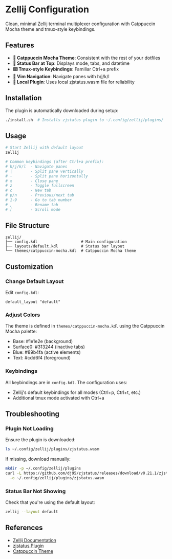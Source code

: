 # Zellij Configuration

Clean, minimal Zellij terminal multiplexer configuration with Catppuccin Mocha theme and tmux-style keybindings.

## Features

- **🎨 Catppuccin Mocha Theme**: Consistent with the rest of your dotfiles
- **📍 Status Bar at Top**: Displays mode, tabs, and datetime
- **⌨️ Tmux-style Keybindings**: Familiar Ctrl+a prefix
- **🔀 Vim Navigation**: Navigate panes with h/j/k/l
- **💾 Local Plugin**: Uses local zjstatus.wasm file for reliability

## Installation

The plugin is automatically downloaded during setup:

```bash
./install.sh  # Installs zjstatus plugin to ~/.config/zellij/plugins/
```

## Usage

```bash
# Start Zellij with default layout
zellij

# Common keybindings (after Ctrl+a prefix):
# h/j/k/l  - Navigate panes
# |        - Split pane vertically
# -        - Split pane horizontally  
# x        - Close pane
# z        - Toggle fullscreen
# c        - New tab
# p/n      - Previous/next tab
# 1-9      - Go to tab number
# ,        - Rename tab
# [        - Scroll mode
```

## File Structure

```
zellij/
├── config.kdl                   # Main configuration
├── layouts/default.kdl          # Status bar layout
└── themes/catppuccin-mocha.kdl  # Catppuccin Mocha theme
```

## Customization

### Change Default Layout

Edit `config.kdl`:
```kdl
default_layout "default"
```

### Adjust Colors

The theme is defined in `themes/catppuccin-mocha.kdl` using the Catppuccin Mocha palette:
- Base: #1e1e2e (background)
- Surface0: #313244 (inactive tabs)
- Blue: #89b4fa (active elements)
- Text: #cdd6f4 (foreground)

### Keybindings

All keybindings are in `config.kdl`. The configuration uses:
- Zellij's default keybindings for all modes (Ctrl+p, Ctrl+t, etc.)
- Additional tmux mode activated with Ctrl+a

## Troubleshooting

### Plugin Not Loading

Ensure the plugin is downloaded:
```bash
ls ~/.config/zellij/plugins/zjstatus.wasm
```

If missing, download manually:
```bash
mkdir -p ~/.config/zellij/plugins
curl -L https://github.com/dj95/zjstatus/releases/download/v0.21.1/zjstatus.wasm \
  -o ~/.config/zellij/plugins/zjstatus.wasm
```

### Status Bar Not Showing

Check that you're using the default layout:
```bash
zellij --layout default
```

## References

- [Zellij Documentation](https://zellij.dev)
- [zjstatus Plugin](https://github.com/dj95/zjstatus)
- [Catppuccin Theme](https://github.com/catppuccin/catppuccin)
